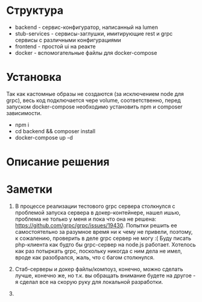 # Структура

* backend - сервис-конфигуратор, написанный на lumen
* stub-services - сервисы-заглушки, имитирующие rest и grpc сервисы с различными конфигурациями
* frontend - простой ui на реакте
* docker - вспомогательные файлы для docker-compose

# Установка

Так как кастомные образы не создаются (за исключением node для grpc), весь код
подключается чере volume, соответственно, перед запуском docker-compose необходимо
установить npm и composer зависимости.

- npm i
- cd backend && composer install
- docker-compose up -d

# Описание решения



# Заметки

1) В процессе реализации тестового grpc сервера столкнулся с проблемой запуска
сервера в докер-контейнере, нашел ишью, проблема не только у меня и пока что она не решена: 
https://github.com/grpc/grpc/issues/19430. Попытки решить ее самостоятельно за разумное время ни к чему
не привели, поэтому, к сожалению, проверить в деле grpc сервер не могу :(
Буду писать php-клиента как будто бы grpc-сервер на node.js работает.
Хотелось как раз потыркать grpc, поскольку никогда с ним дела не имел, вроде как разобрался,
жаль, что с багом столкнулся.

2) Стаб-серверы и докер файлы/компоуз, конечно, можно сделать лучше, конечно же,
но т.к. вы обращать внимание будете на другое - я сделал все на скорую руку для
локальной разработки.

3) 